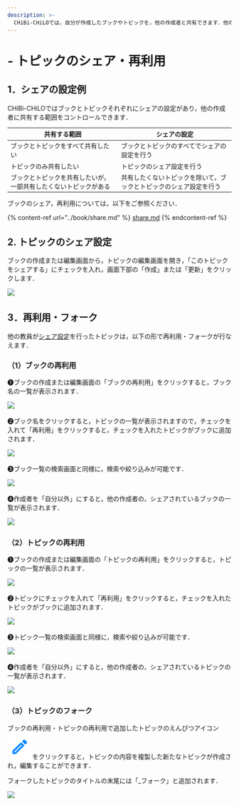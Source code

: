 ```yaml
---
description: >-
  CHiBi-CHiLOでは，自分が作成したブックやトピックを，他の作成者と共有できます．他の作成者は，それらを再利用したり，複製して新たなブック・トピックを作成することができます．
---
```


# - トピックのシェア・再利用

## 1．シェアの設定例

CHiBi-CHiLOではブックとトピックそれぞれにシェアの設定があり，他の作成者に共有する範囲をコントロールできます．

| 共有する範囲                           | シェアの設定                            |
| -------------------------------- | --------------------------------- |
| ブックとトピックをすべて共有したい                | ブックとトピックのすべてでシェアの設定を行う            |
| トピックのみ共有したい                      | トピックのシェア設定を行う                     |
| ブックとトピックを共有したいが，一部共有したくないトピックがある | 共有したくないトピックを除いて，ブックとトピックのシェア設定を行う |

ブックのシェア，再利用については，以下をご参照ください．

{% content-ref url="../book/share.md" %}
[share.md](../book/share.md)
{% endcontent-ref %}

## 2. トピックのシェア設定

ブックの作成または編集画面から，トピックの編集画面を開き，「このトピックをシェアする」にチェックを入れ，画面下部の「作成」または「更新」をクリックします．

![](../.gitbook/assets/book-share\_02.png)

## 3．再利用・フォーク

他の教員が[シェア設定](share.md#2-topikkunoshea)を行ったトピックは，以下の形で再利用・フォークが行なえます．

### （1）ブックの再利用

❶ブックの作成または編集画面の「ブックの再利用」をクリックすると，ブック名の一覧が表示されます．

![](../.gitbook/assets/book-share\_03.png)

❷ブック名をクリックすると，トピックの一覧が表示されますので，チェックを入れて「再利用」をクリックすると，チェックを入れたトピックがブックに追加されます．

![](../.gitbook/assets/book-share\_04.png)

❸ブック一覧の検索画面と同様に，検索や絞り込みが可能です．

![](../.gitbook/assets/book-share\_05.png)

❹作成者を「自分以外」にすると，他の作成者の，シェアされているブックの一覧が表示されます．

![](../.gitbook/assets/book-share\_06.png)

### （2）トピックの再利用

❶ブックの作成または編集画面の「トピックの再利用」をクリックすると，トピックの一覧が表示されます．

![](../.gitbook/assets/book-share\_07.png)

❷トピックにチェックを入れて「再利用」をクリックすると，チェックを入れたトピックがブックに追加されます．

![](../.gitbook/assets/book-share\_08.png)

❸トピック一覧の検索画面と同様に，検索や絞り込みが可能です．

![](../.gitbook/assets/book-share\_09.png)

❹作成者を「自分以外」にすると，他の作成者の，シェアされているトピックの一覧が表示されます．

![](../.gitbook/assets/book-share\_10.png)

### （3）トピックのフォーク

ブックの再利用・トピックの再利用で追加したトピックのえんぴつアイコン<img src="../.gitbook/assets/pencil.png" alt="" data-size="line">をクリックすると，トピックの内容を複製した新たなトピックが作成され，編集することができます．

フォークしたトピックのタイトルの末尾には「\_フォーク」と追加されます．

![](../.gitbook/assets/book-share\_12.png)
